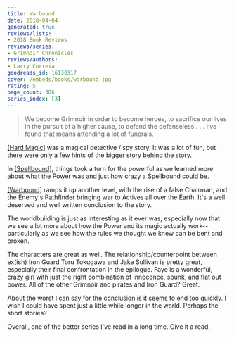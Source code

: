 ```yaml
---
title: Warbound
date: 2018-04-04
generated: true
reviews/lists:
- 2018 Book Reviews
reviews/series:
- Grimnoir Chronicles
reviews/authors:
- Larry Correia
goodreads_id: 16130317
cover: /embeds/books/warbound.jpg
rating: 5
page_count: 386
series_index: [3]
---
```

> We become Grimnoir in order to become heroes, to sacrifice our lives in the pursuit of a higher cause, to defend the defenseless . . . I’ve found that means attending a lot of funerals.

[[Hard Magic]]() was a magical detective / spy story. It was a lot of fun, but there were only a few hints of the bigger story behind the story.  

<!--more-->

In [[Spellbound]](), things took a turn for the powerful as we learned more about what the Power was and just how crazy a Spellbound could be.  

[[Warbound]]() ramps it up another level, with the rise of a false Chairman, and the Enemy's Pathfinder bringing war to Actives all over the Earth. It's a well deserved and well written conclusion to the story.  

The worldbuilding is just as interesting as it ever was, especially now that we see a lot more about how the Power and its magic actually work-- particularly as we see how the rules we thought we knew can be bent and broken.  

The characters are great as well. The relationship/counterpoint between ex(ish) Iron Guard Toru Tokugawa and Jake Sullivan is pretty great, especially their final confrontation in the epilogue. Faye is a wonderful, crazy girl with just the right combination of innocence, spunk, and flat out power. All of the other Grimnoir and pirates and Iron Guard? Great.  

About the worst I can say for the conclusion is it seems to end too quickly. I wish I could have spent just a little while longer in the world. Perhaps the short stories?  

Overall, one of the better series I've read in a long time. Give it a read.